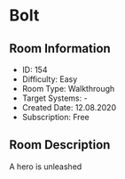 ﻿# Bolt

## Room Information
- ID: 154
- Difficulty: Easy
- Room Type: Walkthrough
- Target Systems: -
- Created Date: 12.08.2020
- Subscription: Free

## Room Description
A hero is unleashed

